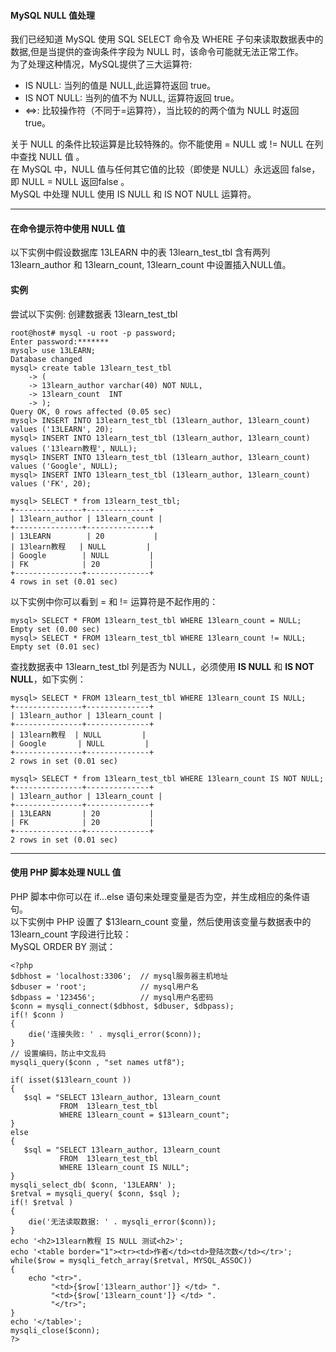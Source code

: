 #### MySQL NULL 值处理

我们已经知道 MySQL 使用 SQL SELECT 命令及 WHERE 子句来读取数据表中的数据,但是当提供的查询条件字段为 NULL 时，该命令可能就无法正常工作。  
为了处理这种情况，MySQL提供了三大运算符:

*  IS NULL: 当列的值是 NULL,此运算符返回 true。
*  IS NOT NULL: 当列的值不为 NULL, 运算符返回 true。
*  <=>: 比较操作符（不同于=运算符），当比较的的两个值为 NULL 时返回 true。

关于 NULL 的条件比较运算是比较特殊的。你不能使用 = NULL 或 != NULL 在列中查找 NULL 值 。  
在 MySQL 中，NULL 值与任何其它值的比较（即使是 NULL）永远返回 false，即 NULL = NULL 返回false 。  
MySQL 中处理 NULL 使用 IS NULL 和 IS NOT NULL 运算符。  

---

#### 在命令提示符中使用 NULL 值
以下实例中假设数据库 13LEARN 中的表 13learn_test_tbl 含有两列 13learn_author 和 13learn_count, 13learn_count 中设置插入NULL值。
#### 实例
尝试以下实例:
创建数据表 13learn_test_tbl
```other
root@host# mysql -u root -p password;
Enter password:*******
mysql> use 13LEARN;
Database changed
mysql> create table 13learn_test_tbl
    -> (
    -> 13learn_author varchar(40) NOT NULL,
    -> 13learn_count  INT
    -> );
Query OK, 0 rows affected (0.05 sec)
mysql> INSERT INTO 13learn_test_tbl (13learn_author, 13learn_count) values ('13LEARN', 20);
mysql> INSERT INTO 13learn_test_tbl (13learn_author, 13learn_count) values ('13learn教程', NULL);
mysql> INSERT INTO 13learn_test_tbl (13learn_author, 13learn_count) values ('Google', NULL);
mysql> INSERT INTO 13learn_test_tbl (13learn_author, 13learn_count) values ('FK', 20);
 
mysql> SELECT * from 13learn_test_tbl;
+---------------+--------------+
| 13learn_author | 13learn_count |
+---------------+--------------+
| 13LEARN        | 20           |
| 13learn教程   | NULL         |
| Google        | NULL         |
| FK            | 20           |
+---------------+--------------+
4 rows in set (0.01 sec)
```

以下实例中你可以看到 = 和 != 运算符是不起作用的：
```other
mysql> SELECT * FROM 13learn_test_tbl WHERE 13learn_count = NULL;
Empty set (0.00 sec)
mysql> SELECT * FROM 13learn_test_tbl WHERE 13learn_count != NULL;
Empty set (0.01 sec)
```
查找数据表中 13learn_test_tbl 列是否为 NULL，必须使用 **IS NULL** 和 **IS NOT NULL**，如下实例：
```other
mysql> SELECT * FROM 13learn_test_tbl WHERE 13learn_count IS NULL;
+---------------+--------------+
| 13learn_author | 13learn_count |
+---------------+--------------+
| 13learn教程  | NULL         |
| Google       | NULL         |
+---------------+--------------+
2 rows in set (0.01 sec)
 
mysql> SELECT * from 13learn_test_tbl WHERE 13learn_count IS NOT NULL;
+---------------+--------------+
| 13learn_author | 13learn_count |
+---------------+--------------+
| 13LEARN       | 20           |
| FK            | 20           |
+---------------+--------------+
2 rows in set (0.01 sec)
```

---

#### 使用 PHP 脚本处理 NULL 值
PHP 脚本中你可以在 if...else 语句来处理变量是否为空，并生成相应的条件语句。  
以下实例中 PHP 设置了 $13learn_count 变量，然后使用该变量与数据表中的 13learn_count 字段进行比较：  
MySQL ORDER BY 测试：
```other
<?php
$dbhost = 'localhost:3306';  // mysql服务器主机地址
$dbuser = 'root';            // mysql用户名
$dbpass = '123456';          // mysql用户名密码
$conn = mysqli_connect($dbhost, $dbuser, $dbpass);
if(! $conn )
{
    die('连接失败: ' . mysqli_error($conn));
}
// 设置编码，防止中文乱码
mysqli_query($conn , "set names utf8");
 
if( isset($13learn_count ))
{
   $sql = "SELECT 13learn_author, 13learn_count
           FROM  13learn_test_tbl
           WHERE 13learn_count = $13learn_count";
}
else
{
   $sql = "SELECT 13learn_author, 13learn_count
           FROM  13learn_test_tbl
           WHERE 13learn_count IS NULL";
}
mysqli_select_db( $conn, '13LEARN' );
$retval = mysqli_query( $conn, $sql );
if(! $retval )
{
    die('无法读取数据: ' . mysqli_error($conn));
}
echo '<h2>13learn教程 IS NULL 测试<h2>';
echo '<table border="1"><tr><td>作者</td><td>登陆次数</td></tr>';
while($row = mysqli_fetch_array($retval, MYSQL_ASSOC))
{
    echo "<tr>".
         "<td>{$row['13learn_author']} </td> ".
         "<td>{$row['13learn_count']} </td> ".
         "</tr>";
}
echo '</table>';
mysqli_close($conn);
?>
```